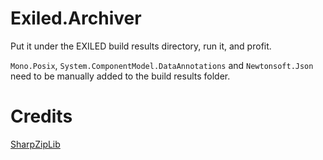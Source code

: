 # Exiled.Archiver
Put it under the EXILED build results directory, run it, and profit.

``Mono.Posix``, ``System.ComponentModel.DataAnnotations`` and ``Newtonsoft.Json`` need to be manually added to the build results folder.

# Credits
[SharpZipLib](https://github.com/icsharpcode/SharpZipLib/wiki/GZip-and-Tar-Samples#user-content--create-a-tgz-targz)
